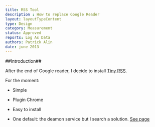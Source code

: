 ```yaml
---
title: RSS Tool
description : How to replace Google Reader
layout: layoutTypeContent
type: Design
category: Measurement
status: Approved
reports: Log As Data
authors: Patrick Alin
date: june 2013
---
```


##Introduction##

After the end of Google reader, I decide to install [Tiny RSS](http://http://tt-rss.org/).

For the moment:

* Simple
* Plugin Chrome
* Easy to install

* One default: the deamon service but I search a solution. [See page](http://tt-rss.org/redmine/projects/tt-rss/wiki/UpdatingFeeds)
